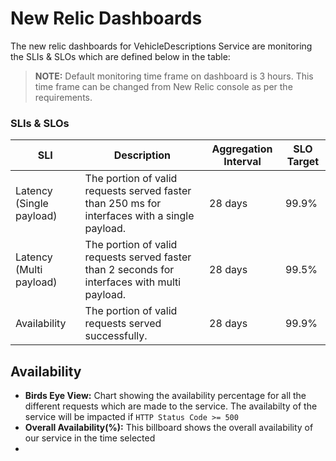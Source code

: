 # New Relic Dashboards

The new relic dashboards for VehicleDescriptions Service are monitoring the SLIs & SLOs which are defined below in the table:

> **NOTE:** Default monitoring time frame on dashboard is 3 hours. This time frame can be changed from New Relic console as per the requirements.  

### SLIs & SLOs

| SLI         | Description                                          |Aggregation Interval                 |SLO Target  |
| ----------- | -----------------------------------------------------|-------------------------------------|------------|
| ​Latency (Single payload) | The portion of valid requests served faster than 250 ms for interfaces with a single payload. | 28 days  | 99.9%  |
| ​Latency (Multi payload)  | The portion of valid requests served faster than 2 seconds for interfaces with multi payload. | 28 days | 99.5%  |
| ​Availability  | The portion of valid requests served successfully.  | 28 days  | 99.9%  |

## Availability

- **Birds Eye View:** Chart showing the availability percentage for all the different requests which are made to the service. The availabilty of the service will be impacted if `HTTP Status Code >= 500`
- **Overall Availability(%):** This billboard shows the overall availability of our service in the time selected
- 
